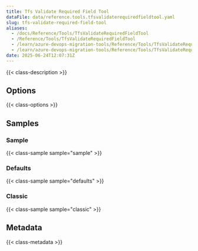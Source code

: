 ```yaml
---
title: Tfs Validate Required Field Tool
dataFile: data/reference.tools.tfsvalidaterequiredfieldtool.yaml
slug: tfs-validate-required-field-tool
aliases:
  - /docs/Reference/Tools/TfsValidateRequiredFieldTool
  - /Reference/Tools/TfsValidateRequiredFieldTool
  - /learn/azure-devops-migration-tools/Reference/Tools/TfsValidateRequiredFieldTool
  - /learn/azure-devops-migration-tools/Reference/Tools/TfsValidateRequiredFieldTool/index.md
date: 2025-06-24T12:07:31Z
---
```


{{< class-description >}}

## Options

{{< class-options >}}

## Samples

### Sample

{{< class-sample sample="sample" >}}

### Defaults

{{< class-sample sample="defaults" >}}

### Classic

{{< class-sample sample="classic" >}}

## Metadata

{{< class-metadata >}}
